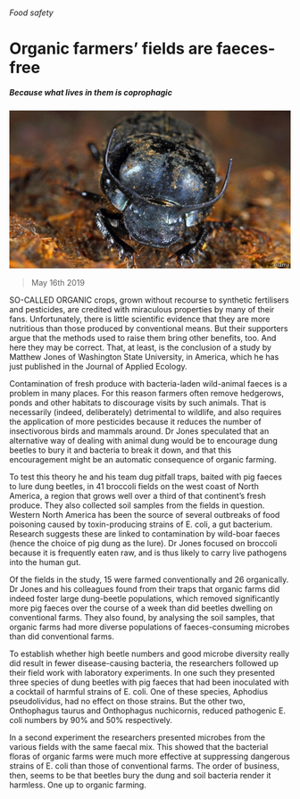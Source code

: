 ###### Food safety

# Organic farmers’ fields are faeces-free 

##### Because what lives in them is coprophagic 

![image](images/20190518_stp503.jpg) 

> May 16th 2019 

SO-CALLED ORGANIC crops, grown without recourse to synthetic fertilisers and pesticides, are credited with miraculous properties by many of their fans. Unfortunately, there is little scientific evidence that they are more nutritious than those produced by conventional means. But their supporters argue that the methods used to raise them bring other benefits, too. And here they may be correct. That, at least, is the conclusion of a study by Matthew Jones of Washington State University, in America, which he has just published in the Journal of Applied Ecology. 

Contamination of fresh produce with bacteria-laden wild-animal faeces is a problem in many places. For this reason farmers often remove hedgerows, ponds and other habitats to discourage visits by such animals. That is necessarily (indeed, deliberately) detrimental to wildlife, and also requires the application of more pesticides because it reduces the number of insectivorous birds and mammals around. Dr Jones speculated that an alternative way of dealing with animal dung would be to encourage dung beetles to bury it and bacteria to break it down, and that this encouragement might be an automatic consequence of organic farming. 

To test this theory he and his team dug pitfall traps, baited with pig faeces to lure dung beetles, in 41 broccoli fields on the west coast of North America, a region that grows well over a third of that continent’s fresh produce. They also collected soil samples from the fields in question. Western North America has been the source of several outbreaks of food poisoning caused by toxin-producing strains of E. coli, a gut bacterium. Research suggests these are linked to contamination by wild-boar faeces (hence the choice of pig dung as the lure). Dr Jones focused on broccoli because it is frequently eaten raw, and is thus likely to carry live pathogens into the human gut. 

Of the fields in the study, 15 were farmed conventionally and 26 organically. Dr Jones and his colleagues found from their traps that organic farms did indeed foster large dung-beetle populations, which removed significantly more pig faeces over the course of a week than did beetles dwelling on conventional farms. They also found, by analysing the soil samples, that organic farms had more diverse populations of faeces-consuming microbes than did conventional farms. 

To establish whether high beetle numbers and good microbe diversity really did result in fewer disease-causing bacteria, the researchers followed up their field work with laboratory experiments. In one such they presented three species of dung beetles with pig faeces that had been inoculated with a cocktail of harmful strains of E. coli. One of these species, Aphodius pseudolividus, had no effect on those strains. But the other two, Onthophagus taurus and Onthophagus nuchicornis, reduced pathogenic E. coli numbers by 90% and 50% respectively. 

In a second experiment the researchers presented microbes from the various fields with the same faecal mix. This showed that the bacterial floras of organic farms were much more effective at suppressing dangerous strains of E. coli than those of conventional farms. The order of business, then, seems to be that beetles bury the dung and soil bacteria render it harmless. One up to organic farming. 


